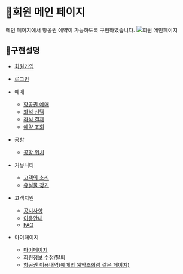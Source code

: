 # 📌회원 메인 페이지
메인 페이지에서 항공권 예약이 가능하도록 구현하였습니다.
![회원 메인페이지](https://user-images.githubusercontent.com/88878686/179890980-0411b122-147e-4798-8b69-031267a47db6.jpg)
## 📌구현설명
* [회원가입](https://github.com/Runu09/finalproject/blob/main/%EA%B5%AC%ED%98%84%EC%84%A4%EB%AA%85/%ED%9A%8C%EC%9B%90%EA%B0%80%EC%9E%85.md)

* [로그인](https://github.com/Runu09/finalproject/blob/main/%EA%B5%AC%ED%98%84%EC%84%A4%EB%AA%85/%EB%A1%9C%EA%B7%B8%EC%9D%B8.md)

* 예매
  * [항공권 예매](https://github.com/Runu09/finalproject/blob/main/%EA%B5%AC%ED%98%84%EC%84%A4%EB%AA%85/%ED%95%AD%EA%B3%B5%EA%B6%8C%20%EC%98%88%EB%A7%A4.md)
  * [좌석 선택](https://github.com/Runu09/finalproject/blob/main/%EA%B5%AC%ED%98%84%EC%84%A4%EB%AA%85/%EC%A2%8C%EC%84%9D%EC%84%A0%ED%83%9D.md)
  * [좌석 결제](https://github.com/Runu09/finalproject/blob/main/%EA%B5%AC%ED%98%84%EC%84%A4%EB%AA%85/%EC%A2%8C%EC%84%9D%EA%B2%B0%EC%A0%9C.md)
  * [예약 조회](https://github.com/Runu09/finalproject/blob/main/%EA%B5%AC%ED%98%84%EC%84%A4%EB%AA%85/%EC%98%88%EB%A7%A4%EB%82%B4%EC%97%AD%EC%A1%B0%ED%9A%8C.md)

* 공항
  * [공항 위치](https://github.com/Runu09/finalproject/blob/main/%EA%B5%AC%ED%98%84%EC%84%A4%EB%AA%85/%ED%9A%8C%EC%9B%90%EA%B3%B5%ED%95%AD%EC%9C%84%EC%B9%98.md)

* 커뮤니티
  * [고객의 소리](https://github.com/Runu09/finalproject/blob/main/%EA%B5%AC%ED%98%84%EC%84%A4%EB%AA%85/%EA%B3%A0%EA%B0%9D%EC%9D%98%20%EC%86%8C%EB%A6%AC.md)
  * [유실물 찾기](https://github.com/Runu09/finalproject/blob/main/%EA%B5%AC%ED%98%84%EC%84%A4%EB%AA%85/%EC%9C%A0%EC%8B%A4%EB%AC%BC%EC%B0%BE%EA%B8%B0.md)

* 고객지원
  * [공지사항](https://github.com/Runu09/finalproject/blob/main/%EA%B5%AC%ED%98%84%EC%84%A4%EB%AA%85/%EA%B3%B5%EC%A7%80%EC%82%AC%ED%95%AD.md)
  * [이용안내](https://github.com/Runu09/finalproject/blob/main/%EA%B5%AC%ED%98%84%EC%84%A4%EB%AA%85/%EC%9D%B4%EC%9A%A9%EC%95%88%EB%82%B4.md)
  * [FAQ](https://github.com/Runu09/finalproject/blob/main/%EA%B5%AC%ED%98%84%EC%84%A4%EB%AA%85/FAQ.md)

* 마이페이지
  * [마이페이지](https://github.com/Runu09/finalproject/blob/main/%EA%B5%AC%ED%98%84%EC%84%A4%EB%AA%85/%EB%A7%88%EC%9D%B4%ED%8E%98%EC%9D%B4%EC%A7%80.md)
  * [회원정보 수정/탈퇴](https://github.com/Runu09/finalproject/blob/main/%EA%B5%AC%ED%98%84%EC%84%A4%EB%AA%85/%ED%9A%8C%EC%9B%90%EC%A0%95%EB%B3%B4.md)
  * [항공권 이용내역(예매의 예약조회랑 같은 페이지)](https://github.com/Runu09/finalproject/blob/main/%EA%B5%AC%ED%98%84%EC%84%A4%EB%AA%85/%EC%98%88%EB%A7%A4%EB%82%B4%EC%97%AD%EC%A1%B0%ED%9A%8C.md)
